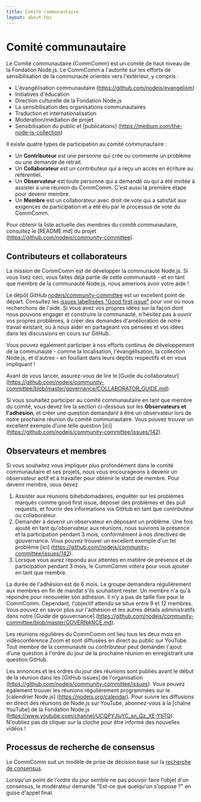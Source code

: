 ```yaml
---
title: Comité communautaire
layout: about.hbs
---
```


# Comité communautaire

Le Comité communautaire (CommComm) est un comité de haut niveau de la Fondation Node.js. Le CommComm a l'autorité sur les efforts de sensibilisation de la communauté orientés vers l'extérieur, y compris :

* L'évangélisation communautaire (https://github.com/nodejs/evangelism)
* Initiatives d'éducation
* Direction culturelle de la Fondation Node.js
* La sensibilisation des organisations communautaires
* Traduction et internationalisation
* Modération/médiation de projet
* Sensibilisation du public et [publications] (https://medium.com/the-node-js-collection)

Il existe quatre types de participation au comité communautaire :

* Un **Contributeur** est une personne qui crée ou commente un problème ou une demande de retrait.
* Un **Collaborateur** est un contributeur qui a reçu un accès en écriture au référentiel.
* Un **Observateur** est toute personne qui a demandé ou qui a été invitée à assister à une réunion du CommComm. C'est aussi la première étape pour devenir membre.
* Un **Membre** est un collaborateur avec droit de vote qui a satisfait aux exigences de participation et a été élu par le processus de vote du CommComm.

Pour obtenir la liste actuelle des membres du comité communautaire, consultez le [README.md] du projet (https://github.com/nodejs/community-committee).

## Contributeurs et collaborateurs

La mission de CommComm est de développer la communauté Node.js. Si vous lisez ceci, vous faites déjà partie de cette communauté - et en tant que membre de la communauté Node.js, nous aimerions avoir votre aide !

Le dépôt GitHub [nodejs/community-committee](https://github.com/nodejs/community-committee) est un excellent point de départ. Consultez les [issues labellisées "Good first issue"](https://github.com/nodejs/community-committee/labels/good%20first%20issue) pour voir où nous recherchons de l'aide. Si vous avez vos propres idées sur la façon dont nous pouvons engager et construire la communauté, n'hésitez pas à ouvrir vos propres problèmes, à créer des demandes d'amélioration de notre travail existant, ou à nous aider en partageant vos pensées et vos idées dans les discussions en cours sur GitHub.

Vous pouvez également participer à nos efforts continus de développement de la communauté - comme la localisation, l'évangélisation, la collection Node.js, et d'autres - en fouillant dans leurs dépôts respectifs et en vous impliquant !

Avant de vous lancer, assurez-vous de lire le [Guide du collaborateur] (https://github.com/nodejs/community-committee/blob/master/governance/COLLABORATOR_GUIDE.md).

Si vous souhaitez participer au comité communautaire en tant que membre du comité, vous devez lire la section ci-dessous sur les **Observateurs et l'adhésion**, et créer une question demandant à être un observateur lors de notre prochaine réunion du comité communautaire. Vous pouvez trouver un excellent exemple d'une telle question [ici] (https://github.com/nodejs/community-committee/issues/142).

## Observateurs et membres

Si vous souhaitez vous impliquer plus profondément dans le comité communautaire et ses projets, nous vous encourageons à devenir un observateur actif et à travailler pour obtenir le statut de membre. Pour devenir membre, vous devez

1. Assister aux réunions bihebdomadaires, enquêter sur les problèmes marqués comme good first issue, déposer des problèmes et des pull requests, et fournir des informations via GitHub en tant que contributeur ou collaborateur.
2. Demander à devenir un observateur en déposant un problème. Une fois ajouté en tant qu'observateur aux réunions, nous suivrons la présence et la participation pendant 3 mois, conformément à nos directives de gouvernance. Vous pouvez trouver un excellent exemple d'un tel problème [ici] (https://github.com/nodejs/community-committee/issues/142).
3. Lorsque vous aurez répondu aux attentes en matière de présence et de participation pendant 3 mois, le CommComm votera pour vous ajouter en tant que membre.

La durée de l'adhésion est de 6 mois. Le groupe demandera régulièrement aux membres en fin de mandat s'ils souhaitent rester. Un membre n'a qu'à répondre pour renouveler son adhésion. Il n'y a pas de taille fixe pour le CommComm. Cependant, l'objectif attendu se situe entre 9 et 12 membres. Vous pouvez en savoir plus sur l'adhésion et les autres détails administratifs dans notre [Guide de gouvernance] (https://github.com/nodejs/community-committee/blob/master/GOVERNANCE.md).

Les réunions régulières du CommComm ont lieu tous les deux mois en vidéoconférence Zoom et sont diffusées en direct au public sur YouTube. Tout membre de la communauté ou contributeur peut demander l'ajout d'une question à l'ordre du jour de la prochaine réunion en enregistrant une question GitHub.

Les annonces et les ordres du jour des réunions sont publiés avant le début de la réunion dans les [GitHub issues] de l'organisation (https://github.com/nodejs/community-committee/issues). Vous pouvez également trouver les réunions régulièrement programmées sur le [calendrier Node.js] (https://nodejs.org/calendar). Pour suivre les diffusions en direct des réunions de Node.js sur YouTube, abonnez-vous à la [chaîne YouTube] de la Fondation Node.js (https://www.youtube.com/channel/UCQPYJluYC_sn_Qz_XE-YbTQ). N'oubliez pas de cliquer sur la cloche pour être informé des nouvelles vidéos !

## Processus de recherche de consensus

Le CommComm suit un modèle de prise de décision basé sur la [recherche de consensus](https://en.wikipedia.org/wiki/Consensus-seeking_decision-making).

Lorsqu'un point de l'ordre du jour semble ne pas pouvoir faire l'objet d'un consensus, le modérateur demande "Est-ce que quelqu'un s'oppose ?" en guise d'appel final. 
